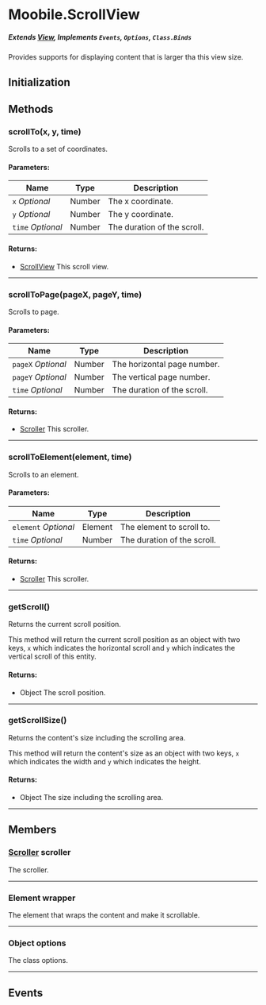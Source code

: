 Moobile.ScrollView
================================================================================
##### Extends [View](Docs/View/View.md), Implements `Events`, `Options`, `Class.Binds`

Provides supports for displaying content that is larger tha this view
       size.

Initialization
--------------------------------------------------------------------------------

Methods
--------------------------------------------------------------------------------

### scrollTo(x, y, time)

Scrolls to a set of coordinates.

#### Parameters:

Name  | Type | Description
----- | ---- | -----------
`x` *Optional* | Number | The x coordinate.
`y` *Optional* | Number | The y coordinate.
`time` *Optional* | Number | The duration of the scroll.

#### Returns:

- [ScrollView](Docs/View/ScrollView.md) This scroll view.


-----

### scrollToPage(pageX, pageY, time)

Scrolls to page.

#### Parameters:

Name  | Type | Description
----- | ---- | -----------
`pageX` *Optional* | Number | The horizontal page number.
`pageY` *Optional* | Number | The vertical page number.
`time` *Optional* | Number | The duration of the scroll.

#### Returns:

- [Scroller](Docs/Scroller/Scroller.md) This scroller.


-----

### scrollToElement(element, time)

Scrolls to an element.

#### Parameters:

Name  | Type | Description
----- | ---- | -----------
`element` *Optional* | Element | The element to scroll to.
`time` *Optional* | Number | The duration of the scroll.

#### Returns:

- [Scroller](Docs/Scroller/Scroller.md) This scroller.


-----

### getScroll()

Returns the current scroll position.

This method will return the current scroll position as an object
with two keys, `x` which indicates the horizontal scroll and `y` which
indicates the vertical scroll of this entity.


#### Returns:

- Object The scroll position.


-----

### getScrollSize()

Returns the content's size including the scrolling area.

This method will return the content's size as an object with two keys,
`x` which indicates the width and `y` which indicates the height.


#### Returns:

- Object The size including the scrolling area.


-----


Members
--------------------------------------------------------------------------------

### [Scroller](Docs/Scroller/Scroller.md) scroller

The scroller.

-----

### Element wrapper

The element that wraps the content and make it scrollable.

-----

### Object options

The class options.

-----


Events
--------------------------------------------------------------------------------